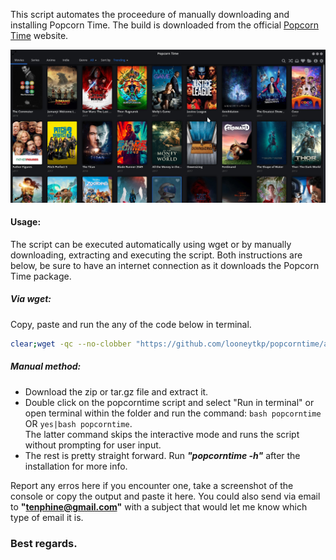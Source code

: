This script automates the proceedure of manually downloading and installing Popcorn Time. The build is downloaded from the official [Popcorn Time](popcorntime.sh) website.

![popcorntime image](popcorn_img.jpeg)
#### Usage:
The script can be executed automatically using wget or by manually downloading, extracting and executing the script. Both instructions are below, be sure to have an internet connection as it downloads the Popcorn Time package.
##### Via wget:
Copy, paste and run the any of the code below in terminal.
```bash
clear;wget -qc --no-clobber "https://github.com/looneytkp/popcorntime/archive/master.zip";unzip -oq "master.zip";cd Popcorn*;bash popcorntime;cd - > /dev/null;rm -rf master.zip Popcorn*
```
##### Manual method:
  * Download the zip or tar.gz file and extract it.
  * Double click on the popcorntime script and select "Run in terminal" or open terminal within the folder and run the command: `bash popcorntime` OR `yes|bash popcorntime`.  
  The latter command skips the interactive mode and runs the script without prompting for user input.
  * The rest is pretty straight forward. Run ___"popcorntime -h"___ after the installation for more info.

Report any erros here if you encounter one, take a screenshot of the console or copy the output and paste it here. You could also send via email to **"tenphine@gmail.com"** with a subject that would let me know which type of email it is.

### Best regards.
